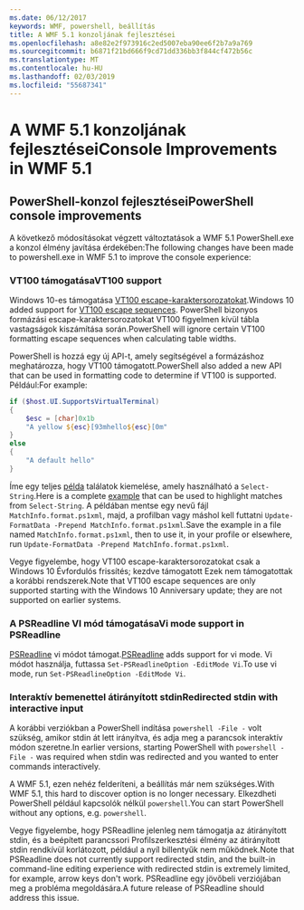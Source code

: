 ```yaml
---
ms.date: 06/12/2017
keywords: WMF, powershell, beállítás
title: A WMF 5.1 konzoljának fejlesztései
ms.openlocfilehash: a8e82e2f973916c2ed5007eba90ee6f2b7a9a769
ms.sourcegitcommit: b6871f21bd666f9cd71dd336bb3f844cf472b56c
ms.translationtype: MT
ms.contentlocale: hu-HU
ms.lasthandoff: 02/03/2019
ms.locfileid: "55687341"
---
```

# <a name="console-improvements-in-wmf-51"></a><span data-ttu-id="13b58-103">A WMF 5.1 konzoljának fejlesztései</span><span class="sxs-lookup"><span data-stu-id="13b58-103">Console Improvements in WMF 5.1</span></span>

## <a name="powershell-console-improvements"></a><span data-ttu-id="13b58-104">PowerShell-konzol fejlesztései</span><span class="sxs-lookup"><span data-stu-id="13b58-104">PowerShell console improvements</span></span>

<span data-ttu-id="13b58-105">A következő módosításokat végzett változtatások a WMF 5.1 PowerShell.exe a konzol élmény javítása érdekében:</span><span class="sxs-lookup"><span data-stu-id="13b58-105">The following changes have been made to powershell.exe in WMF 5.1 to improve the console experience:</span></span>

### <a name="vt100-support"></a><span data-ttu-id="13b58-106">VT100 támogatása</span><span class="sxs-lookup"><span data-stu-id="13b58-106">VT100 support</span></span>

<span data-ttu-id="13b58-107">Windows 10-es támogatása [VT100 escape-karaktersorozatokat](/windows/console/console-virtual-terminal-sequences).</span><span class="sxs-lookup"><span data-stu-id="13b58-107">Windows 10 added support for [VT100 escape sequences](/windows/console/console-virtual-terminal-sequences).</span></span>
<span data-ttu-id="13b58-108">PowerShell bizonyos formázási escape-karaktersorozatokat VT100 figyelmen kívül tábla vastagságok kiszámítása során.</span><span class="sxs-lookup"><span data-stu-id="13b58-108">PowerShell will ignore certain VT100 formatting escape sequences when calculating table widths.</span></span>

<span data-ttu-id="13b58-109">PowerShell is hozzá egy új API-t, amely segítségével a formázáshoz meghatározza, hogy VT100 támogatott.</span><span class="sxs-lookup"><span data-stu-id="13b58-109">PowerShell also added a new API that can be used in formatting code to determine if VT100 is supported.</span></span>
<span data-ttu-id="13b58-110">Például:</span><span class="sxs-lookup"><span data-stu-id="13b58-110">For example:</span></span>

```powershell
if ($host.UI.SupportsVirtualTerminal)
{
    $esc = [char]0x1b
    "A yellow ${esc}[93mhello${esc}[0m"
}
else
{
    "A default hello"
}
```

<span data-ttu-id="13b58-111">Íme egy teljes [példa](https://gist.github.com/lzybkr/dcb973dccd54900b67783c48083c28f7) találatok kiemelése, amely használható a `Select-String`.</span><span class="sxs-lookup"><span data-stu-id="13b58-111">Here is a complete [example](https://gist.github.com/lzybkr/dcb973dccd54900b67783c48083c28f7) that can be used to highlight matches from `Select-String`.</span></span>
<span data-ttu-id="13b58-112">A példában mentse egy nevű fájl `MatchInfo.format.ps1xml`, majd, a profilban vagy máshol kell futtatni `Update-FormatData -Prepend MatchInfo.format.ps1xml`.</span><span class="sxs-lookup"><span data-stu-id="13b58-112">Save the example in a file named `MatchInfo.format.ps1xml`, then to use it, in your profile or elsewhere, run `Update-FormatData -Prepend MatchInfo.format.ps1xml`.</span></span>

<span data-ttu-id="13b58-113">Vegye figyelembe, hogy VT100 escape-karaktersorozatokat csak a Windows 10 Évfordulós frissítés; kezdve támogatott Ezek nem támogatottak a korábbi rendszerek.</span><span class="sxs-lookup"><span data-stu-id="13b58-113">Note that VT100 escape sequences are only supported starting with the Windows 10 Anniversary update; they are not supported on earlier systems.</span></span>

### <a name="vi-mode-support-in-psreadline"></a><span data-ttu-id="13b58-114">A PSReadline VI mód támogatása</span><span class="sxs-lookup"><span data-stu-id="13b58-114">Vi mode support in PSReadline</span></span>

<span data-ttu-id="13b58-115">[PSReadline](https://github.com/lzybkr/PSReadLine) vi módot támogat.</span><span class="sxs-lookup"><span data-stu-id="13b58-115">[PSReadline](https://github.com/lzybkr/PSReadLine) adds support for vi mode.</span></span> <span data-ttu-id="13b58-116">Vi módot használja, futtassa `Set-PSReadlineOption -EditMode Vi`.</span><span class="sxs-lookup"><span data-stu-id="13b58-116">To use vi mode, run `Set-PSReadlineOption -EditMode Vi`.</span></span>

### <a name="redirected-stdin-with-interactive-input"></a><span data-ttu-id="13b58-117">Interaktív bemenettel átirányított stdin</span><span class="sxs-lookup"><span data-stu-id="13b58-117">Redirected stdin with interactive input</span></span>

<span data-ttu-id="13b58-118">A korábbi verziókban a PowerShell indítása `powershell -File -` volt szükség, amikor stdin át lett irányítva, és adja meg a parancsok interaktív módon szeretne.</span><span class="sxs-lookup"><span data-stu-id="13b58-118">In earlier versions, starting PowerShell with `powershell -File -` was required when stdin was redirected and you wanted to enter commands interactively.</span></span>

<span data-ttu-id="13b58-119">A WMF 5.1, ezen nehéz felderíteni, a beállítás már nem szükséges.</span><span class="sxs-lookup"><span data-stu-id="13b58-119">With WMF 5.1, this hard to discover option is no longer necessary.</span></span>
<span data-ttu-id="13b58-120">Elkezdheti PowerShell például kapcsolók nélkül `powershell`.</span><span class="sxs-lookup"><span data-stu-id="13b58-120">You can start PowerShell without any options, e.g. `powershell`.</span></span>

<span data-ttu-id="13b58-121">Vegye figyelembe, hogy PSReadline jelenleg nem támogatja az átirányított stdin, és a beépített parancssori Profilszerkesztési élmény az átirányított stdin rendkívül korlátozott, például a nyíl billentyűk nem működnek.</span><span class="sxs-lookup"><span data-stu-id="13b58-121">Note that PSReadline does not currently support redirected stdin, and the built-in command-line editing experience with redirected stdin is extremely limited, for example, arrow keys don't work.</span></span>
<span data-ttu-id="13b58-122">PSReadline egy jövőbeli verziójában meg a probléma megoldására.</span><span class="sxs-lookup"><span data-stu-id="13b58-122">A future release of PSReadline should address this issue.</span></span>